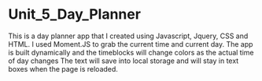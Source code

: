# Unit_5_Day_Planner
This is a day planner app that I created using Javascript, Jquery, CSS and HTML.
I used Moment.JS to grab the current time and current day.
The app is built dynamically and the timeblocks will change colors as the actual time of day changes
The text will save into local storage and will stay in text boxes when the page is reloaded.
